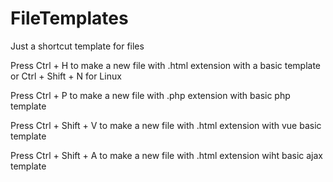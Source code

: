 # FileTemplates
Just a shortcut template for files

Press Ctrl + H to make a new file with .html extension with a basic template or Ctrl + Shift + N for Linux

Press Ctrl + P to make a new file with .php extension with basic php template

Press Ctrl + Shift + V to make a new file with .html extension with vue basic template

Press Ctrl + Shift + A to make a new file with .html extension wiht basic ajax template


